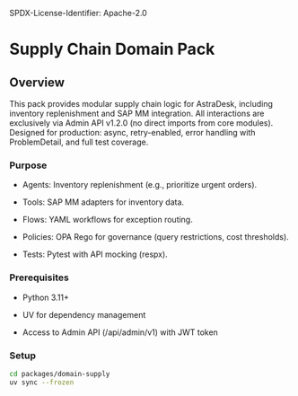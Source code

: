 SPDX-License-Identifier: Apache-2.0

# Supply Chain Domain Pack

## Overview

This pack provides modular supply chain logic for AstraDesk, including inventory replenishment and SAP MM integration. All interactions are exclusively via Admin API v1.2.0 (no direct imports from core modules). Designed for production: async, retry-enabled, error handling with ProblemDetail, and full test coverage.

### Purpose

- Agents: Inventory replenishment (e.g., prioritize urgent orders).

- Tools: SAP MM adapters for inventory data.

- Flows: YAML workflows for exception routing.

- Policies: OPA Rego for governance (query restrictions, cost thresholds).

- Tests: Pytest with API mocking (respx).

### Prerequisites

- Python 3.11+

- UV for dependency management

- Access to Admin API (/api/admin/v1) with JWT token

### Setup

```bash
cd packages/domain-supply
uv sync --frozen
```

<br>
